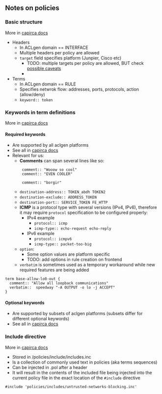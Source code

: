 ## Notes on policies

### Basic structure
More in [capirca docs](https://github.com/google/capirca/blob/master/README.md#anatomy-of-a-policy-file)

* Headers
  * In ACLgen domain == INTERFACE
  * Multiple headers per policy are allowed
  * `target` field specifies platform (Junpier, Cisco etc)
    * TODO: multiple targets per policy are allowed, BUT check [possible caveats](https://github.com/google/capirca/blob/master/doc/generator_patterns.md)
    * 
* Terms
  * In ACLgen domain == RULE
  * Specifies netwrok flow: addresses, ports, protocols, action (allow/deny)
  * `keyword:: token`

### Keywords in term definitions
More in [capirca docs](https://github.com/google/capirca/blob/master/README.md#keywords)

#### Required keywords

* Are supported by all aclgen platforms
* See all in [capirca docs](https://github.com/google/capirca/blob/master/README.md#required)
* Relevant for us:
  * **Comments** can span several lines like so: 
     ```
      comment:: "Wooow so cool"
      comment:: "EVEN COOLER"
  
      comment:: "borgir"
    ```
  * `destination-address:: TOKEN_abdh TOKEN2`
  * `destination-exclude:: ADDRESS_TOKEN`
  * `destination-port:: SERVICE_TOKEN FE_HTTP`
  * **ICMP** is a protocol type with several versions (IPv4, IPv6), therefore it may require `protocol` specification to be configured properly:
    * IPv4 example
      * `protocol:: icmp`
      * `icmp-type:: echo-request echo-reply`
    * IPv6 example
      * `protocol:: icmpv6`
      * `icmp-type:: packet-too-big`
  * `option`:
    * Some option values are platform specific
    * TODO: add options in rule creation on frontend
  * `verbatim` is sometimes used as a temporary workaround while new required features are being added
```
term base-allow-lo0-out {
  comment:: "Allow all loopback communications"
  verbatim::  speedway "-A OUTPUT -o lo -j ACCEPT"
}
```

#### Optional keywords
* Are supported by subsets of aclgen platforms (subsets differ for different optional keywords)
* See all in [capirca docs](https://github.com/google/capirca/blob/master/README.md#optional)


### Include directive
More in [capirca docs](https://github.com/google/capirca/blob/master/README.md#includes)

* Stored in /policies/include/includes.inc
* Is a collection of commonly used text in policies (aka terms sequences)
* Can be injected in .pol after a header
* It will result in the contents of the included file being injected into the current policy file in the exact location of the `#include` directive
```
#include 'policies/includes/untrusted-networks-blocking.inc'
```














